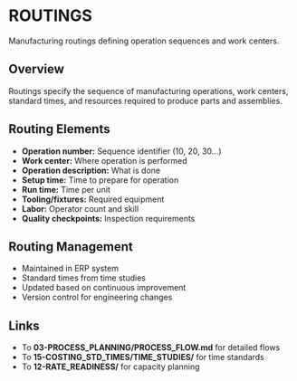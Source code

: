 # ROUTINGS

Manufacturing routings defining operation sequences and work centers.

## Overview

Routings specify the sequence of manufacturing operations, work centers, standard times, and resources required to produce parts and assemblies.

## Routing Elements

- **Operation number:** Sequence identifier (10, 20, 30...)
- **Work center:** Where operation is performed
- **Operation description:** What is done
- **Setup time:** Time to prepare for operation
- **Run time:** Time per unit
- **Tooling/fixtures:** Required equipment
- **Labor:** Operator count and skill
- **Quality checkpoints:** Inspection requirements

## Routing Management

- Maintained in ERP system
- Standard times from time studies
- Updated based on continuous improvement
- Version control for engineering changes

## Links

- To **03-PROCESS_PLANNING/PROCESS_FLOW.md** for detailed flows
- To **15-COSTING_STD_TIMES/TIME_STUDIES/** for time standards
- To **12-RATE_READINESS/** for capacity planning
